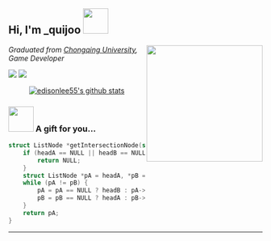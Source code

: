 <h2> Hi, I'm _quijoo <img src="https://cdn.staticaly.com/gh/quijoo/quijoo/1.0/mar.png" width="50"></h2>
<img align='right' src="https://cdn.staticaly.com/gh/quijoo/quijoo/1.0/link.jpg" width="230">
<p><em>Graduated from <a href="https://www.cqu.edu.cn/">Chongqing University</a>, Game Developer
</em></p>

[![](https://img.shields.io/static/v1?label=Github&message=quijoo&color=00D04E)](https://github.com/quijoo)
[![](https://img.shields.io/static/v1?label=Blog&message=iland&color=FF3468)](https://quijoo.github.io)


<p align="center">
  <a href="https://github.com/quijoo"><img src="https://github-readme-stats.vercel.app/api?username=quijoo&hide_border=true&show_icons=true" alt="edisonlee55's github stats"></a>
  
### <img src="https://media.giphy.com/media/VgCDAzcKvsR6OM0uWg/giphy.gif" width="50"> A gift for you...  

```c
struct ListNode *getIntersectionNode(struct ListNode *headA, struct ListNode *headB) {
    if (headA == NULL || headB == NULL) {
        return NULL;
    }
    struct ListNode *pA = headA, *pB = headB;
    while (pA != pB) {
        pA = pA == NULL ? headB : pA->next;
        pB = pB == NULL ? headA : pB->next;
    }
    return pA;
}
```

---
  

